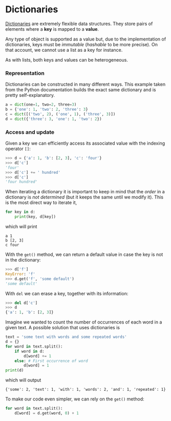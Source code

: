 # Dictionaries

[Dictionaries](https://docs.python.org/3/library/stdtypes.html#dict) are extremely flexible data structures. They store pairs of elements where a **key** is mapped to a **value**.

Any type of object is supported as a value but, due to the implementation of dictionaries, keys must be _immutable_ (_hashable_ to be more precise). On that account, we cannot use a list as a key for instance.

As with lists, both keys and values can be heterogeneous.

### Representation

Dictionaries can be constructed in many different ways. This example taken from the Python documentation builds the exact same dictionary and is pretty self-explanatory.

```python
a = dict(one=1, two=2, three=3)
b = {'one': 1, 'two': 2, 'three': 3}
c = dict([('two', 2), ('one', 1), ('three', 3)])
d = dict({'three': 3, 'one': 1, 'two': 2})
```

<!-- Obvio l'opció del zip.
`c = dict(zip(['one', 'two', 'three'], [1, 2, 3]))` -->

### Access and update

Given a key we can efficiently access its associated value with the indexing operator `[]`:

```python
>>> d = {'a': 1, 'b': [2, 3], 'c': 'four'}
>>> d['c']
'four'
>>> d['c'] += ' hundred'
>>> d['c']
'four hundred'
```

When iterating a dictionary it is important to keep in mind that the _order_ in a dictionary is _not determined_ (but it keeps the same until we modify it). This is the most direct way to iterate it,

```python
for key in d:
    print(key, d[key])
```

which will print

```
a 1
b [2, 3]
c four
```

With the `get()` method, we can return a default value in case the key is not in the dictionary:

```python
>>> d['f']
KeyError: 'f'
>>> d.get('f', 'some default')
'some default'
```

With `del` we can erase a key, together with its information:

```python
>>> del d['c']
>>> d
{'a': 1, 'b': [2, 3]}
```

Imagine we wanted to count the number of occurrences of each word in a given text. A possible solution that uses dictionaries is

```python
text = 'some text with words and some repeated words'
d = {}
for word in text.split():
    if word in d:
        d[word] += 1
    else: # First occurrence of word
        d[word] = 1
print(d)
```

which will output

```
{'some': 2, 'text': 1, 'with': 1, 'words': 2, 'and': 1, 'repeated': 1}
```

To make our code even simpler, we can rely on the `get()` method:

```python
for word in text.split():
    d[word] = d.get(word, 0) + 1
```

<Autors autors="adell"/>
